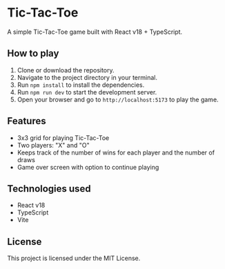 # Tic-Tac-Toe

A simple Tic-Tac-Toe game built with React v18 + TypeScript.

## How to play

1. Clone or download the repository.
2. Navigate to the project directory in your terminal.
3. Run `npm install` to install the dependencies.
4. Run `npm run dev` to start the development server.
5. Open your browser and go to `http://localhost:5173` to play the game.

## Features

* 3x3 grid for playing Tic-Tac-Toe
* Two players: "X" and "O"
* Keeps track of the number of wins for each player and the number of draws
* Game over screen with option to continue playing

## Technologies used

* React v18
* TypeScript
* Vite

## License

This project is licensed under the MIT License.
